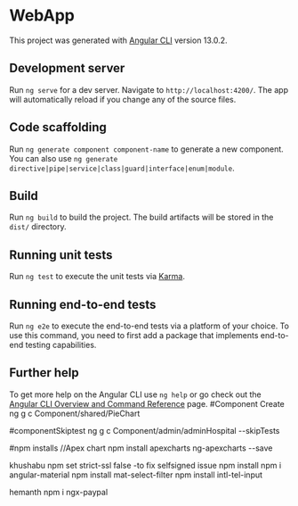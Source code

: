 # WebApp

This project was generated with [Angular CLI](https://github.com/angular/angular-cli) version 13.0.2.

## Development server

Run `ng serve` for a dev server. Navigate to `http://localhost:4200/`. The app will automatically reload if you change any of the source files.

## Code scaffolding

Run `ng generate component component-name` to generate a new component. You can also use `ng generate directive|pipe|service|class|guard|interface|enum|module`.

## Build

Run `ng build` to build the project. The build artifacts will be stored in the `dist/` directory.

## Running unit tests

Run `ng test` to execute the unit tests via [Karma](https://karma-runner.github.io).

## Running end-to-end tests

Run `ng e2e` to execute the end-to-end tests via a platform of your choice. To use this command, you need to first add a package that implements end-to-end testing capabilities.

## Further help

To get more help on the Angular CLI use `ng help` or go check out the [Angular CLI Overview and Command Reference](https://angular.io/cli) page.
#Component Create
ng g c Component/shared/PieChart

#componentSkiptest
ng g c Component/admin/adminHospital --skipTests

#npm installs
//Apex chart
npm install apexcharts ng-apexcharts --save

khushabu
npm set strict-ssl false -to fix selfsigned issue
npm install
npm i angular-material
npm install mat-select-filter
npm install intl-tel-input

hemanth
npm i ngx-paypal
